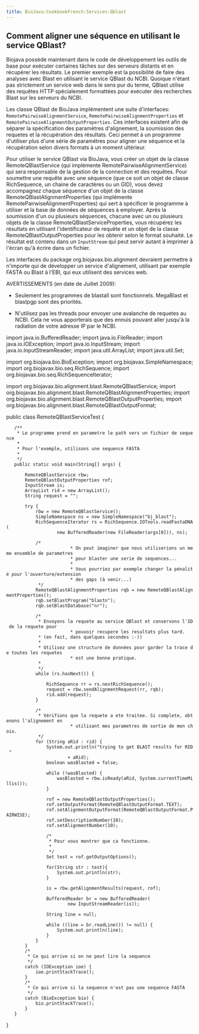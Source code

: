 ```yaml
---
title: BioJava:CookbookFrench:Services:Qblast
---
```


Comment aligner une séquence en utilisant le service QBlast?
------------------------------------------------------------

Biojava possède maintenant dans le code de développement les outils de
base pour exécuter certaines tâches sur des serveurs distants et en
récupérer les résultats. Le premier exemple est la possibilité de faire
des analyses avec Blast en utilisant le service QBlast du NCBI. Quoique
n'étant pas strictement un service web dans le sens pur du terme, QBlast
utilise des requêtes HTTP spécialement formattées pour exécuter des
recherches Blast sur les serveurs du NCBI.

Les classe QBlast de BioJava implémentent une suite d'interfaces:
`RemotePairwiseAlignmentService`, `RemotePairwiseAlignmentProperties` et
`RemotePairwiseAlignmentOutputProperties`. Ces interfaces existent afin
de séparer la spécification des paramètres d'alignement, la soumission
des requetes et la récupération des résultats. Ceci permet à un
programme d'utiliser plus d'une série de paramétres pour aligner une
séquence et la récupération selon divers formats à un moment ultérieur.

Pour utiliser le service QBlast via BioJava, vous créer un objet de la
classe RemoteQBlastService (qui implémente
RemotePairwiseAlignmentService) qui sera responsable de la gestion de la
connection et des requêtes. Pour soumettre une requête avec une séquence
(que ce soit un objet de classe RichSequence, un chaine de caractères ou
un GID), vous devez accompagnez chaque séquence d'un objet de la classe
RemoteQBlastAlignmentProperties (qui implémente
RemotePairwiseAlignmentProperties) qui sert à spécificer le programme à
utiliser et la base de données de séquences à employer. Après la
soumission d'un ou plusieurs séquences, chacune avec un ou plusieurs
objets de la classe RemoteQBlastServiceProperties, vous récupérez les
résultats en utilisant l'identificateur de requête et un objet de la
classe RemoteQBlastOutputProperties pour les obtenir selon le format
souhaité. Le résultat est contenu dans un `InputStream` qui peut servir
autant à imprimer à l'écran qu'à écrire dans un fichier.

Les interfaces du package org.biojavax.bio.alignment devraient permettre
à n'importe qui de développer un service d'alignement, utilisant par
exemple FASTA ou Blast à l'EBI, qui eux utilisent des services web.

AVERTISSEMENTS (en date de Juillet 2009):

- Seulement les programmes de blastall sont fonctionnels. MegaBlast et
blastpgp sont des priorités.

- N'utilisez pas les threads pour envoyer une avalanche de requetes au
NCBI. Cela ne vous apporterais que des ennuis pouvant aller jusqu'à la
radiation de votre adresse IP par le NCBI.

<java> import java.io.BufferedReader; import java.io.FileReader; import
java.io.IOException; import java.io.InputStream; import
java.io.InputStreamReader; import java.util.ArrayList; import
java.util.Set;

import org.biojava.bio.BioException; import
org.biojavax.SimpleNamespace; import org.biojavax.bio.seq.RichSequence;
import org.biojavax.bio.seq.RichSequenceIterator;

import org.biojavax.bio.alignment.blast.RemoteQBlastService; import
org.biojavax.bio.alignment.blast.RemoteQBlastAlignmentProperties; import
org.biojavax.bio.alignment.blast.RemoteQBlastOutputProperties; import
org.biojavax.bio.alignment.blast.RemoteQBlastOutputFormat;

public class RemoteQBlastServiceTest {

`   /**`  
`    * Le programme prend en parametre le path vers un fichier de sequence`  
`    * `  
`    * Pour l'exemple, utilisons une sequence FASTA`  
`    * `  
`    */`  
`   public static void main(String[] args) {`

`       RemoteQBlastService rbw;`  
`       RemoteQBlastOutputProperties rof;`  
`       InputStream is;`  
`       ArrayList`<String>` rid = new ArrayList`<String>`();`  
`       String request = "";`

`       try {`  
`           rbw = new RemoteQBlastService();`  
`           SimpleNamespace ns = new SimpleNamespace("bj_blast");`  
`           RichSequenceIterator rs = RichSequence.IOTools.readFastaDNA(`  
`                   new BufferedReader(new FileReader(args[0])), ns);`

`           /*`  
`                        * On peut imaginer que nous utiliserions un meme ensemble de parametres`  
`                        * pour blaster une serie de sequences...`  
`                        *`  
`                        * Vous pourriez par exemple changer la pénalité pour l'ouverture/extension`  
`                        * des gaps (à venir...)`  
`            */`  
`           RemoteQBlastAlignmentProperties rqb = new RemoteQBlastAlignmentProperties();`  
`           rqb.setBlastProgram("blastn");`  
`           rqb.setBlastDatabase("nr");`

`           /*`  
`            * Envoyons la requete au service QBlast et conservons l'ID de la requete pour `  
`                        * pouvoir recupere les resultats plus tard.`  
`            * (en fait, dans quelques secondes :-))`  
`            *`  
`            * Utilisez une structure de données pour garder la trace de toutes les requetes`  
`                        * est une bonne pratique.`  
`            *`  
`            */`  
`           while (rs.hasNext()) {`

`               RichSequence rr = rs.nextRichSequence();`  
`               request = rbw.sendAlignmentRequest(rr, rqb);`  
`               rid.add(request);`  
`           }`

`           /*`  
`            * Vérifions que la requete a ete traitee. Si complete, obtenons l'alignement en `  
`                        * utilisant mes parametres de sortie de mon choix.`  
`            */`  
`           for (String aRid : rid) {`  
`               System.out.println("trying to get BLAST results for RID "`  
`                       + aRid);`  
`               boolean wasBlasted = false;`

`               while (!wasBlasted) {`  
`                   wasBlasted = rbw.isReady(aRid, System.currentTimeMillis());`  
`               }`

`               rof = new RemoteQBlastOutputProperties();`  
`               rof.setOutputFormat(RemoteQBlastOutputFormat.TEXT);`  
`               rof.setAlignmentOutputFormat(RemoteQBlastOutputFormat.PAIRWISE);`  
`               rof.setDescriptionNumber(10);`  
`               rof.setAlignmentNumber(10);`

`               /*`  
`                * Pour vous montrer que ca fonctionne.`  
`                * `  
`                */`  
`               Set`<String>` test = rof.getOutputOptions();`  
`               `  
`               for(String str : test){`  
`                   System.out.println(str);`  
`               }`  
`               `  
`               is = rbw.getAlignmentResults(request, rof);`

`               BufferedReader br = new BufferedReader(`  
`                       new InputStreamReader(is));`

`               String line = null;`

`               while ((line = br.readLine()) != null) {`  
`                   System.out.println(line);`  
`               }`  
`           }`  
`       }`  
`       /*`  
`        * Ce qui arrive si on ne peut lire la sequence`  
`        */`  
`       catch (IOException ioe) {`  
`           ioe.printStackTrace();`  
`       }`  
`       /*`  
`        * Ce qui arrive si la sequence n'est pas une sequence FASTA`  
`        */`  
`       catch (BioException bio) {`  
`           bio.printStackTrace();`  
`       }`  
`   }`

} </java>

